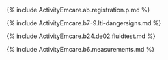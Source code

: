 {% include ActivityEmcare.ab.registration.p.md %}

{% include ActivityEmcare.b7-9.lti-dangersigns.md %}

{% include ActivityEmcare.b24.de02.fluidtest.md %}

{% include ActivityEmcare.b6.measurements.md %}

